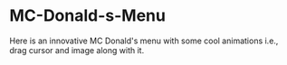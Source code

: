 # MC-Donald-s-Menu
Here is an innovative MC Donald's menu with some cool animations i.e., drag cursor and image along with it.
